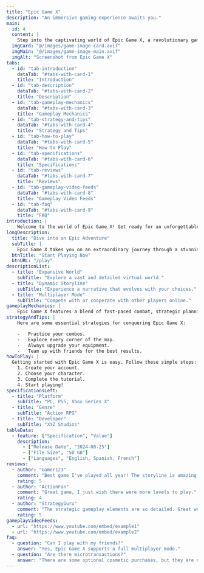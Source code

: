 ```yaml
---
title: "Epic Game X"
description: "An immersive gaming experience awaits you."
main:
  id: 4
  content: |
    Step into the captivating world of Epic Game X, a revolutionary gaming experience that blends action, strategy, and storytelling into a single compelling narrative.
  imgCard: "@/images/game-image-card.avif"
  imgMain: "@/images/game-image-main.avif"
  imgAlt: "Screenshot from Epic Game X"
tabs:
  - id: "tab-introduction"
    dataTab: "#tabs-with-card-1"
    title: "Introduction"
  - id: "tab-description"
    dataTab: "#tabs-with-card-2"
    title: "Description"
  - id: "tab-gameplay-mechanics"
    dataTab: "#tabs-with-card-3"
    title: "Gameplay Mechanics"
  - id: "tab-strategy-and-tips"
    dataTab: "#tabs-with-card-4"
    title: "Strategy and Tips"
  - id: "tab-how-to-play"
    dataTab: "#tabs-with-card-5"
    title: "How to Play"
  - id: "tab-specifications"
    dataTab: "#tabs-with-card-6"
    title: "Specifications"
  - id: "tab-reviews"
    dataTab: "#tabs-with-card-7"
    title: "Reviews"
  - id: "tab-gameplay-video-feeds"
    dataTab: "#tabs-with-card-8"
    title: "Gameplay Video Feeds"
  - id: "tab-faq"
    dataTab: "#tabs-with-card-9"
    title: "FAQ"
introduction: |
    Welcome to the world of Epic Game X! Get ready for an unforgettable adventure filled with challenges, exploration, and epic battles.
longDescription:
  title: "Dive into an Epic Adventure"
  subTitle: |
    Epic Game X takes you on an extraordinary journey through a stunning virtual world. With dynamic gameplay, compelling narrative, and unforgettable characters, every moment is a new adventure.
  btnTitle: "Start Playing Now"
  btnURL: "/play"
descriptionList:
  - title: "Expansive World"
    subTitle: "Explore a vast and detailed virtual world."
  - title: "Dynamic Storyline"
    subTitle: "Experience a narrative that evolves with your choices."
  - title: "Multiplayer Mode"
    subTitle: "Compete with or cooperate with other players online."
gameplayMechanics: |
    Epic Game X features a blend of fast-paced combat, strategic planning, and exploration. Master your abilities, collect powerful items, and unlock secret locations.
strategyAndTips: |
    Here are some essential strategies for conquering Epic Game X:

    -   Practice your combos.
    -   Explore every corner of the map.
    -   Always upgrade your equipment.
    -   Team up with friends for the best results.
howToPlay: |
  Getting started with Epic Game X is easy. Follow these simple steps:
    1. Create your account.
    2. Choose your character.
    3. Complete the tutorial.
    4. Start playing!
specificationsLeft:
  - title: "Platform"
    subTitle: "PC, PS5, Xbox Series X"
  - title: "Genre"
    subTitle: "Action RPG"
  - title: "Developer"
    subTitle: "XYZ Studios"
tableData:
  - feature: ["Specification", "Value"]
    description:
      - ["Release Date", "2024-08-25"]
      - ["File Size", "50 GB"]
      - ["Languages", "English, Spanish, French"]
reviews:
  - author: "Gamer123"
    comment: "Best game I've played all year! The storyline is amazing, and the gameplay is so addictive."
    rating: 5
  - author: "ActionFan"
    comment: "Great game, I just wish there were more levels to play."
    rating: 4
  - author: "StrategyGuru"
    comment: "The strategic gameplay elements are so detailed. Great work!"
    rating: 5
gameplayVideoFeeds:
  - url: "https://www.youtube.com/embed/example1"
  - url: "https://www.youtube.com/embed/example2"
faq:
  - question: "Can I play with my friends?"
    answer: "Yes, Epic Game X supports a full multiplayer mode."
  - question: "Are there microtransactions?"
    answer: "There are some optional cosmetic purchases, but they are not essential for game play."
---
```

